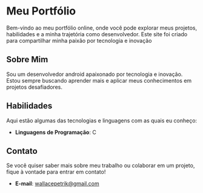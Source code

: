 # Meu Portfólio
Bem-vindo ao meu portfólio online, onde você pode explorar meus projetos, habilidades e a minha trajetória como desenvolvedor. Este site foi criado para compartilhar minha paixão por tecnologia e inovação
## Sobre Mim
Sou um desenvolvedor android apaixonado por tecnologia e inovação. Estou sempre buscando aprender mais e aplicar meus conhecimentos em projetos desafiadores.
## Habilidades
Aqui estão algumas das tecnologias e linguagens com as quais eu conheço:
- **Linguagens de Programação**: C
## Contato
Se você quiser saber mais sobre meu trabalho ou colaborar em um projeto, fique à vontade para entrar em contato!
- **E-mail**: wallacepetrik@gmail.com
